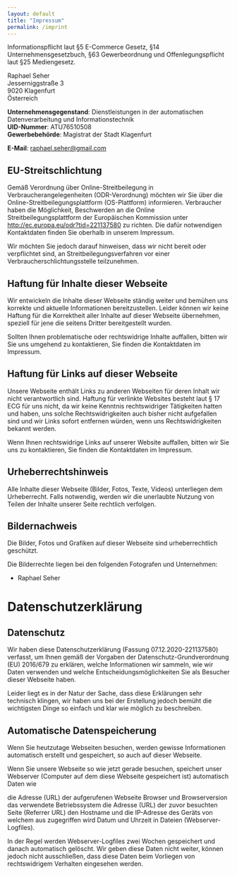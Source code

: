 ```yaml
---
layout: default
title: "Impressum"
permalink: /imprint
---
```


Informationspflicht laut §5 E-Commerce Gesetz, §14 Unternehmensgesetzbuch, §63 Gewerbeordnung und Offenlegungspflicht laut §25 Mediengesetz.

Raphael Seher  
Jesserniggstraße 3  
9020 Klagenfurt  
Österreich

**Unternehmensgegenstand**: Dienstleistungen in der automatischen Datenverarbeitung und Informationstechnik  
**UID-Nummer**: ATU76510508  
**Gewerbebehörde**: Magistrat der Stadt Klagenfurt

**E-Mail**: [raphael.seher@gmail.com](mailto:raphael.seher+impressum@gmail.com)

## EU-Streitschlichtung

Gemäß Verordnung über Online-Streitbeilegung in Verbraucherangelegenheiten (ODR-Verordnung) möchten wir Sie über die Online-Streitbeilegungsplattform (OS-Plattform) informieren.
Verbraucher haben die Möglichkeit, Beschwerden an die Online Streitbeilegungsplattform der Europäischen Kommission unter http://ec.europa.eu/odr?tid=221137580 zu richten. Die dafür notwendigen Kontaktdaten finden Sie oberhalb in unserem Impressum.

Wir möchten Sie jedoch darauf hinweisen, dass wir nicht bereit oder verpflichtet sind, an Streitbeilegungsverfahren vor einer Verbraucherschlichtungsstelle teilzunehmen.

## Haftung für Inhalte dieser Webseite

Wir entwickeln die Inhalte dieser Webseite ständig weiter und bemühen uns korrekte und aktuelle Informationen bereitzustellen. Leider können wir keine Haftung für die Korrektheit aller Inhalte auf dieser Webseite übernehmen, speziell für jene die seitens Dritter bereitgestellt wurden.

Sollten Ihnen problematische oder rechtswidrige Inhalte auffallen, bitten wir Sie uns umgehend zu kontaktieren, Sie finden die Kontaktdaten im Impressum.

## Haftung für Links auf dieser Webseite

Unsere Webseite enthält Links zu anderen Webseiten für deren Inhalt wir nicht verantwortlich sind. Haftung für verlinkte Websites besteht laut § 17 ECG für uns nicht, da wir keine Kenntnis rechtswidriger Tätigkeiten hatten und haben, uns solche Rechtswidrigkeiten auch bisher nicht aufgefallen sind und wir Links sofort entfernen würden, wenn uns Rechtswidrigkeiten bekannt werden.

Wenn Ihnen rechtswidrige Links auf unserer Website auffallen, bitten wir Sie uns zu kontaktieren, Sie finden die Kontaktdaten im Impressum.

## Urheberrechtshinweis

Alle Inhalte dieser Webseite (Bilder, Fotos, Texte, Videos) unterliegen dem Urheberrecht. Falls notwendig, werden wir die unerlaubte Nutzung von Teilen der Inhalte unserer Seite rechtlich verfolgen.

## Bildernachweis

Die Bilder, Fotos und Grafiken auf dieser Webseite sind urheberrechtlich geschützt.

Die Bilderrechte liegen bei den folgenden Fotografen und Unternehmen:

- Raphael Seher

# Datenschutzerklärung

## Datenschutz

Wir haben diese Datenschutzerklärung (Fassung 07.12.2020-221137580) verfasst, um Ihnen gemäß der Vorgaben der Datenschutz-Grundverordnung (EU) 2016/679 zu erklären, welche Informationen wir sammeln, wie wir Daten verwenden und welche Entscheidungsmöglichkeiten Sie als Besucher dieser Webseite haben.

Leider liegt es in der Natur der Sache, dass diese Erklärungen sehr technisch klingen, wir haben uns bei der Erstellung jedoch bemüht die wichtigsten Dinge so einfach und klar wie möglich zu beschreiben.

## Automatische Datenspeicherung

Wenn Sie heutzutage Webseiten besuchen, werden gewisse Informationen automatisch erstellt und gespeichert, so auch auf dieser Webseite.

Wenn Sie unsere Webseite so wie jetzt gerade besuchen, speichert unser Webserver (Computer auf dem diese Webseite gespeichert ist) automatisch Daten wie

die Adresse (URL) der aufgerufenen Webseite
Browser und Browserversion
das verwendete Betriebssystem
die Adresse (URL) der zuvor besuchten Seite (Referrer URL)
den Hostname und die IP-Adresse des Geräts von welchem aus zugegriffen wird
Datum und Uhrzeit
in Dateien (Webserver-Logfiles).

In der Regel werden Webserver-Logfiles zwei Wochen gespeichert und danach automatisch gelöscht. Wir geben diese Daten nicht weiter, können jedoch nicht ausschließen, dass diese Daten beim Vorliegen von rechtswidrigem Verhalten eingesehen werden.
